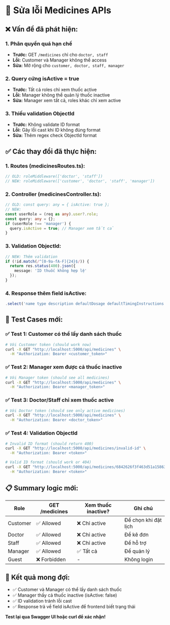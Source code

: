 # 🔧 Sửa lỗi Medicines APIs

## ❌ **Vấn đề đã phát hiện:**

### 1. **Phân quyền quá hạn chế**
- **Trước:** GET `/medicines` chỉ cho `doctor, staff`
- **Lỗi:** Customer và Manager không thể access
- **Sửa:** Mở rộng cho `customer, doctor, staff, manager`

### 2. **Query cứng isActive = true**
- **Trước:** Tất cả roles chỉ xem thuốc active
- **Lỗi:** Manager không thể quản lý thuốc inactive  
- **Sửa:** Manager xem tất cả, roles khác chỉ xem active

### 3. **Thiếu validation ObjectId**
- **Trước:** Không validate ID format
- **Lỗi:** Gây lỗi cast khi ID không đúng format
- **Sửa:** Thêm regex check ObjectId format

## ✅ **Các thay đổi đã thực hiện:**

### 1. **Routes (medicinesRoutes.ts):**
```typescript
// OLD: roleMiddleware(['doctor', 'staff'])
// NEW: roleMiddleware(['customer', 'doctor', 'staff', 'manager'])
```

### 2. **Controller (medicinesController.ts):**
```typescript
// OLD: const query: any = { isActive: true };
// NEW: 
const userRole = (req as any).user?.role;
const query: any = {};
if (userRole !== 'manager') {
  query.isActive = true; // Manager xem tất cả
}
```

### 3. **Validation ObjectId:**
```typescript
// NEW: Thêm validation
if (!id.match(/^[0-9a-fA-F]{24}$/)) {
  return res.status(400).json({
    message: 'ID thuốc không hợp lệ'
  });
}
```

### 4. **Response thêm field isActive:**
```typescript
.select('name type description defaultDosage defaultTimingInstructions isActive');
```

## 🧪 **Test Cases mới:**

### ✅ Test 1: Customer có thể lấy danh sách thuốc
```bash
# Với Customer token (should work now)
curl -X GET "http://localhost:5000/api/medicines" \
  -H "Authorization: Bearer <customer_token>"
```

### ✅ Test 2: Manager xem được cả thuốc inactive
```bash
# Với Manager token (should see all medicines)
curl -X GET "http://localhost:5000/api/medicines" \
  -H "Authorization: Bearer <manager_token>"
```

### ✅ Test 3: Doctor/Staff chỉ xem thuốc active
```bash
# Với Doctor token (should see only active medicines)
curl -X GET "http://localhost:5000/api/medicines" \
  -H "Authorization: Bearer <doctor_token>"
```

### ✅ Test 4: Validation ObjectId
```bash
# Invalid ID format (should return 400)
curl -X GET "http://localhost:5000/api/medicines/invalid-id" \
  -H "Authorization: Bearer <token>"

# Valid ID format (should work or 404)
curl -X GET "http://localhost:5000/api/medicines/6842626f3f463d51a158639" \
  -H "Authorization: Bearer <token>"
```

## 📋 **Summary logic mới:**

| Role | GET /medicines | Xem thuốc inactive? | Ghi chú |
|------|---------------|-------------------|---------|
| Customer | ✅ Allowed | ❌ Chỉ active | Để chọn khi đặt lịch |
| Doctor | ✅ Allowed | ❌ Chỉ active | Để kê đơn |
| Staff | ✅ Allowed | ❌ Chỉ active | Để hỗ trợ |
| Manager | ✅ Allowed | ✅ Tất cả | Để quản lý |
| Guest | ❌ Forbidden | - | Không login |

## 🎯 **Kết quả mong đợi:**
- ✅ Customer và Manager có thể lấy danh sách thuốc
- ✅ Manager thấy cả thuốc inactive (isActive: false)
- ✅ ID validation tránh lỗi cast
- ✅ Response trả về field isActive để frontend biết trạng thái

**Test lại qua Swagger UI hoặc curl để xác nhận!** 
